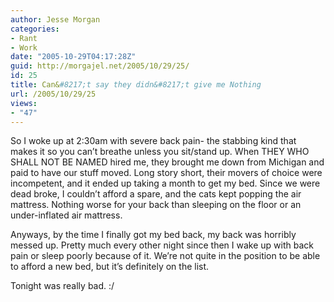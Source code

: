 ```yaml
---
author: Jesse Morgan
categories:
- Rant
- Work
date: "2005-10-29T04:17:28Z"
guid: http://morgajel.net/2005/10/29/25/
id: 25
title: Can&#8217;t say they didn&#8217;t give me Nothing
url: /2005/10/29/25
views:
- "47"
---
```


So I woke up at 2:30am with severe back pain- the stabbing kind that makes it so you can’t breathe unless you sit/stand up. When THEY WHO SHALL NOT BE NAMED hired me, they brought me down from Michigan and paid to have our stuff moved. Long story short, their movers of choice were incompetent, and it ended up taking a month to get my bed. Since we were dead broke, I couldn’t afford a spare, and the cats kept popping the air mattress. Nothing worse for your back than sleeping on the floor or an under-inflated air mattress.

Anyways, by the time I finally got my bed back, my back was horribly messed up. Pretty much every other night since then I wake up with back pain or sleep poorly because of it. We’re not quite in the position to be able to afford a new bed, but it’s definitely on the list.

Tonight was really bad. :/